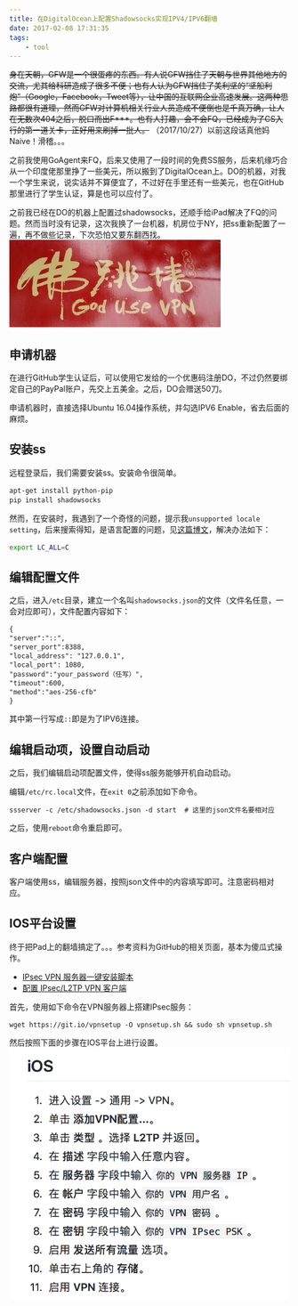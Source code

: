 ```yaml
---
title: 在DigitalOcean上配置Shadowsocks实现IPV4/IPV6翻墙
date: 2017-02-08 17:31:35
tags:
    - tool
---
```

~~身在天朝，GFW是一个很蛋疼的东西。有人说GFW挡住了天朝与世界其他地方的交流，尤其给科研造成了很多不便；也有人认为GFW挡住了美利坚的“坚船利炮”（Google，Facebook，Tweet等），让中国的互联网企业高速发展。这两种思路都很有道理，然而GFW对计算机相关行业人员造成不便倒也是千真万确，让人在无数次404之后，脱口而出F***。也有人打趣，会不会FQ，已经成为了CS入行的第一道关卡，正好用来刷掉一批人。~~ （2017/10/27）以前这段话真他妈Naive！滑稽。。。


之前我使用GoAgent来FQ，后来又使用了一段时间的免费SS服务，后来机缘巧合从一个印度佬那里挣了一些美元，所以搬到了DigitalOcean上。DO的机器，对我一个学生来说，说实话并不算便宜了，不过好在手里还有一些美元，也在GitHub那里进行了学生认证，算是也可以应付了。

之前我已经在DO的机器上配置过shadowsocks，还顺手给iPad解决了FQ的问题。然而当时没有记录，这次我换了一台机器，机房位于NY，把ss重新配置了一遍，再不做些记录，下次恐怕又要东翻西找。
![佛跳墙](/img/god_use_vpn.png)

<!-- more -->
## 申请机器
在进行GitHub学生认证后，可以使用它发给的一个优惠码注册DO，不过仍然要绑定自己的PayPal账户，先交上五美金。之后，DO会赠送50刀。

申请机器时，直接选择Ubuntu 16.04操作系统，并勾选IPV6 Enable，省去后面的麻烦。

## 安装ss
远程登录后，我们需要安装ss。安装命令很简单。
``` bash
apt-get install python-pip
pip install shadowsocks
```
然而，在安装时，我遇到了一个奇怪的问题，提示我`unsupported locale setting`，后来搜索得知，是语言配置的问题，见[这篇博文](http://www.linfuyan.com/locale_error_unsupported_locale_setting/)，解决办法如下：
``` bash
export LC_ALL=C
```

## 编辑配置文件
之后，进入`/etc`目录，建立一个名叫`shadowsocks.json`的文件（文件名任意，一会对应即可），文件配置内容如下：
```
{
"server":"::",  
"server_port":8388,
"local_address": "127.0.0.1",
"local_port": 1080,
"password":"your_password（任写）",
"timeout":600,
"method":"aes-256-cfb"
}
```
其中第一行写成`::`即是为了IPV6连接。

## 编辑启动项，设置自动启动
之后，我们编辑启动项配置文件，使得ss服务能够开机自动启动。

编辑`/etc/rc.local`文件，在`exit 0`之前添加如下命令。
```
ssserver -c /etc/shadowsocks.json -d start  # 这里的json文件名要相对应
```

之后，使用`reboot`命令重启即可。

## 客户端配置
客户端使用ss，编辑服务器，按照json文件中的内容填写即可。注意密码相对应。

## IOS平台设置
终于把Pad上的翻墙搞定了。。。参考资料为GitHub的相关页面，基本为傻瓜式操作。

- [IPsec VPN 服务器一键安装脚本](https://github.com/hwdsl2/setup-ipsec-vpn/blob/master/README-zh.md)
- [配置 IPsec/L2TP VPN 客户端](https://github.com/hwdsl2/setup-ipsec-vpn/blob/master/docs/clients-zh.md)

首先，使用如下命令在VPN服务器上搭建IPsec服务：

```
wget https://git.io/vpnsetup -O vpnsetup.sh && sudo sh vpnsetup.sh
```

然后按照下面的步骤在IOS平台上进行设置。
![](/img/ipsec_ios_vpn_setting.png)
